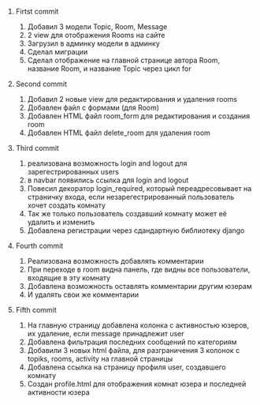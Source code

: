 1. Firtst commit
    1) Добавил 3 модели Topic, Room, Message
    2) 2 view для отображения Rooms на сайте
    3) Загрузил в админку модели в админку
    4) Сделал миграции
    5) Сделал отображение на главной странице автора Room, название Room, и название Topic через цикл for

2. Second commit
   1) Добавил 2 новые view для редактирования и удаления rooms
   2) Добавлен файл с формами (для Room)
   3) Добавлен HTML файл room_form для редактирования и создания room
   4) Добавлен HTML файл delete_room для удаления room

3. Third commit
   1) реализована возможность login and logout для зарегестрированных users
   2) в navbar появились ссылка для login and logout 
   3) Повесил декоратор login_required, который переадресовывает на страничку входа, если незарегестрированный пользователь хочет создать комнату
   4) Так же только пользователь создавший комнату может её удалить и изменить
   5) Добавлена регистрации через сдандартную библиотеку django

4. Fourth commit
   1) Реализована возможность добавлять комментарии
   2) При переходе в room видна панель, где видны все пользователи, входящие в эту комнату
   3) Добавлена возможность оставлять комментарии другим юзерам
   4) И удалять свои же комментарии

5. Fifth commit
   1) На главную страницу добавлена колонка с активностью юзеров, их удаление, если message принадлежит user
   2) Добавлена фильтрация последних сообщений по категориям
   3) Добавили 3 новых html файла, для разграничения 3 колонок с topiks, rooms, activity на главной страницы
   4) Добавлена ссылка на страницу профиля user, создавшего комнату
   5) Создан profile.html для отображения комнат юзера и последней активности юзера
